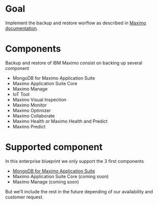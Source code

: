 # Goal 

Implement the backup and restore worflow as described in [Maximo documentation](https://www.ibm.com/docs/en/masv-and-l/cd?topic=administering-backing-up-restoring-maximo-application-suite).

# Components 

Backup and restore of IBM Maximo consist on backing up several component 

- MongoDB for Maximo Application Suite 
- Maximo Application Suite Core 
- Maximo Manage 
- IoT Tool 
- Maximo Visual Inspection
- Maximo Monitor
- Maximo Optimizer
- Maximo Collaborate 
- Maximo Health or Maximo Health and Predict 
- Maximo Predict


# Supported component 

In this enterprise blueprint we only support the 3 first components 

- [MongoDB for Maximo Application Suite](./mongoce/)
- Maximo Application Suite Core (coming soon)
- Maximo Manage (coming soon)

But we'll include the rest in the future depending of our availability and customer request.
